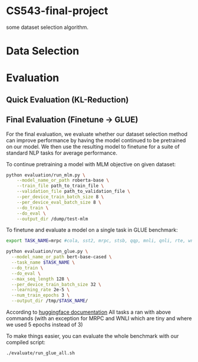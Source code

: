 # CS543-final-project
some dataset selection algorithm. 


# Data Selection

# Evaluation

## Quick Evaluation (KL-Reduction)

## Final Evaluation (Finetune -> GLUE)
For the final evaluation, we evaluate whether our dataset selection
method can improve performance by having the model continued to be
pretrained on our model. We then use the resulting model to finetune 
for a suite of standard NLP tasks for average performance. 

To continue pretraining a model with MLM objective on given dataset:
```bash
python evaluation/run_mlm.py \
    --model_name_or_path roberta-base \
    --train_file path_to_train_file \
    --validation_file path_to_validation_file \
    --per_device_train_batch_size 8 \
    --per_device_eval_batch_size 8 \
    --do_train \
    --do_eval \
    --output_dir /dump/test-mlm
```

To finetune and evaluate a model on a single task in GLUE benchmark:
```bash
export TASK_NAME=mrpc #cola, sst2, mrpc, stsb, qqp, mnli, qnli, rte, wnli

python evaluation/run_glue.py \
  --model_name_or_path bert-base-cased \
  --task_name $TASK_NAME \
  --do_train \
  --do_eval \
  --max_seq_length 128 \
  --per_device_train_batch_size 32 \
  --learning_rate 2e-5 \
  --num_train_epochs 3 \
  --output_dir /tmp/$TASK_NAME/
```
According to [huggingface documentation](https://github.com/huggingface/transformers/tree/main/examples/pytorch/text-classification)
All tasks a ran with above commands (with an exception for MRPC and WNLI which are tiny and where we used 5 epochs instead of 3)

To make things easier, you can evaluate the whole benchmark with our compiled script:
```bash
./evaluate/run_glue_all.sh
```